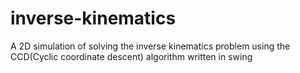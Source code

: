 inverse-kinematics
==================

A 2D simulation of solving the inverse kinematics problem using the CCD(Cyclic coordinate descent) algorithm written in swing
